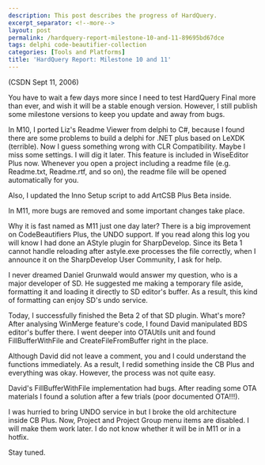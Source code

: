 ```yaml
---
description: This post describes the progress of HardQuery.
excerpt_separator: <!--more-->
layout: post
permalink: /hardquery-report-milestone-10-and-11-89695bd67dce
tags: delphi code-beautifier-collection
categories: [Tools and Platforms]
title: 'HardQuery Report: Milestone 10 and 11'
---
```

(CSDN Sept 11, 2006)

You have to wait a few days more since I need to test HardQuery Final more than ever, and wish it will be a stable enough version. However, I still publish some milestone versions to keep you update and away from bugs.
<!--more-->

In M10, I ported Liz's Readme Viewer from delphi to C#, because I found there are some problems to build a delphi for .NET plus based on LeXDK (terrible). Now I guess something wrong with CLR Compatibility. Maybe I miss some settings. I will dig it later. This feature is included in WiseEditor Plus now. Whenever you open a project including a readme file (e.g. Readme.txt, Readme.rtf, and so on), the readme file will be opened automatically for you.

Also, I updated the Inno Setup script to add ArtCSB Plus Beta inside.

In M11, more bugs are removed and some important changes take place.

Why it is fast named as M11 just one day later? There is a big improvement on CodeBeautifiers Plus, the UNDO support. If you read along this log you will know I had done an AStyle plugin for SharpDevelop. Since its Beta 1 cannot handle reloading after astyle.exe processes the file correctly, when I announce it on the SharpDevelop User Community, I ask for help.

I never dreamed Daniel Grunwald would answer my question, who is a major developer of SD. He suggested me making a temporary file aside, formatting it and loading it directly to SD editor's buffer. As a result, this kind of formatting can enjoy SD's undo service.

Today, I successfully finished the Beta 2 of that SD plugin. What's more? After analysing WinMerge feature's code, I found David manipulated BDS editor's buffer there. I went deeper into OTAUtils unit and found FillBufferWithFile and CreateFileFromBuffer right in the place.

Although David did not leave a comment, you and I could understand the functions immediately. As a result, I redid something inside the CB Plus and everything was okay. However, the process was not quite easy.

David's FillBufferWithFile implementation had bugs. After reading some OTA materials I found a solution after a few trials (poor documented OTA!!!).

I was hurried to bring UNDO service in but I broke the old architecture inside CB Plus. Now, Project and Project Group menu items are disabled. I will make them work later. I do not know whether it will be in M11 or in a hotfix.

Stay tuned.
